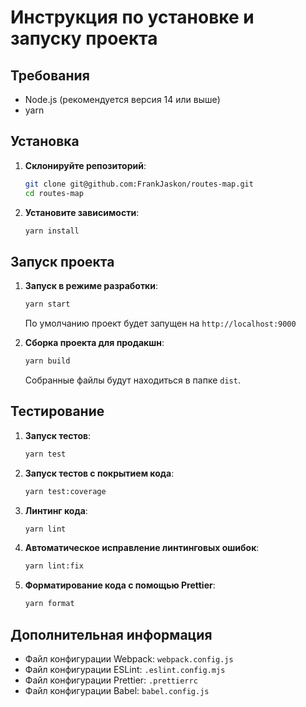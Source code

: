 # Инструкция по установке и запуску проекта

## Требования

- Node.js (рекомендуется версия 14 или выше)
- yarn

## Установка

1. **Склонируйте репозиторий**:

    ```sh
    git clone git@github.com:FrankJaskon/routes-map.git
    cd routes-map
    ```

2. **Установите зависимости**:

    ```sh
    yarn install
    ```

## Запуск проекта

1. **Запуск в режиме разработки**:

    ```sh
    yarn start
    ```

   По умолчанию проект будет запущен на `http://localhost:9000`

2. **Сборка проекта для продакшн**:

    ```sh
    yarn build
    ```

   Собранные файлы будут находиться в папке `dist`.

## Тестирование

1. **Запуск тестов**:

    ```sh
    yarn test
    ```

2. **Запуск тестов с покрытием кода**:

    ```sh
    yarn test:coverage
    ```

3. **Линтинг кода**:

    ```sh
    yarn lint
    ```

4. **Автоматическое исправление линтинговых ошибок**:

    ```sh
    yarn lint:fix
    ```

5. **Форматирование кода с помощью Prettier**:

    ```sh
    yarn format
    ```

## Дополнительная информация

- Файл конфигурации Webpack: `webpack.config.js`
- Файл конфигурации ESLint: `.eslint.config.mjs`
- Файл конфигурации Prettier: `.prettierrc`
- Файл конфигурации Babel: `babel.config.js`
